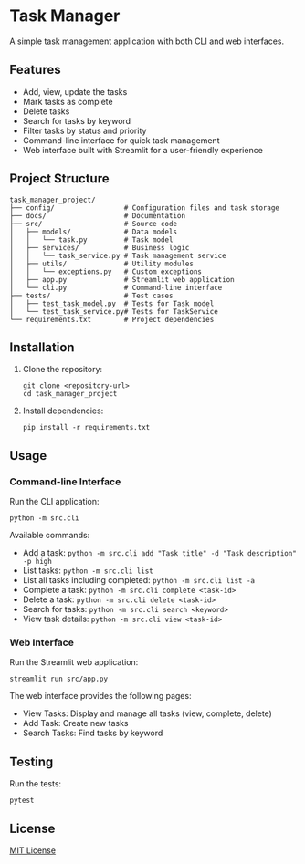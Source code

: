 # Task Manager

A simple task management application with both CLI and web interfaces.

## Features

- Add, view, update the tasks
- Mark tasks as complete
- Delete tasks
- Search for tasks by keyword
- Filter tasks by status and priority
- Command-line interface for quick task management
- Web interface built with Streamlit for a user-friendly experience

## Project Structure

```
task_manager_project/
├── config/                 # Configuration files and task storage
├── docs/                   # Documentation
├── src/                    # Source code
│   ├── models/             # Data models
│   │   └── task.py         # Task model
│   ├── services/           # Business logic
│   │   └── task_service.py # Task management service
│   ├── utils/              # Utility modules
│   │   └── exceptions.py   # Custom exceptions
│   ├── app.py              # Streamlit web application
│   └── cli.py              # Command-line interface
├── tests/                  # Test cases
│   ├── test_task_model.py  # Tests for Task model
│   └── test_task_service.py# Tests for TaskService
└── requirements.txt        # Project dependencies
```

## Installation

1. Clone the repository:
   ```
   git clone <repository-url>
   cd task_manager_project
   ```

2. Install dependencies:
   ```
   pip install -r requirements.txt
   ```

## Usage

### Command-line Interface

Run the CLI application:

```
python -m src.cli
```

Available commands:

- Add a task: `python -m src.cli add "Task title" -d "Task description" -p high`
- List tasks: `python -m src.cli list`
- List all tasks including completed: `python -m src.cli list -a`
- Complete a task: `python -m src.cli complete <task-id>`
- Delete a task: `python -m src.cli delete <task-id>`
- Search for tasks: `python -m src.cli search <keyword>`
- View task details: `python -m src.cli view <task-id>`

### Web Interface

Run the Streamlit web application:

```
streamlit run src/app.py
```

The web interface provides the following pages:
- View Tasks: Display and manage all tasks (view, complete, delete)
- Add Task: Create new tasks
- Search Tasks: Find tasks by keyword

## Testing

Run the tests:

```
pytest
```

## License

[MIT License](LICENSE)
